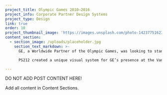 ```yaml
---
project_title: Olympic Games 2010–2016
project_info: Corporate Partner Design Systems
project_type: Design
link: true
order: 10
project_thumbnail_image: 'https://images.unsplash.com/photo-1423775162340-fc7066ace5be?ixlib=rb-0.3.5&q=80&fm=jpg&crop=entropy&cs=tinysrgb&w=500&h=500&fit=crop&s=723bab64906cf8f53b8cbd98a2403b35'
content_section:
  - section_image: /uploads/placeholder.jpg
    section_text_markdown: >-
      GE, a Worldwide Partner of the Olympic Games, was looking to stand out from the crowd of competing worldwide and national team partners.

      PS212 created a unique visual system for GE’s presence at the Vancouver, London, and Sochi Games—one that leverages GE’s corporate brand system to tell a relevant story of the Games. Each of the design systems that PS212 developed are different from each other but the primary story has remained the same—the lasting impression of athletes and infrastructure.​

---
```

DO NOT ADD POST CONTENT HERE!

Add all content in Content Sections.